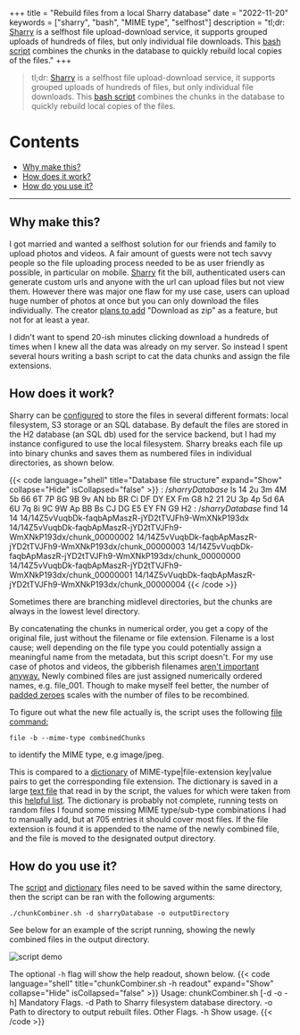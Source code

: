 +++
title = "Rebuild files from a local Sharry database"
date = "2022-11-20"
keywords = ["sharry", "bash", "MIME type", "selfhost"]
description = "tl;dr: [Sharry](https://github.com/eikek/sharry#readme) is a selfhost file upload-download service, it supports grouped uploads of hundreds of files, but only individual file downloads. This [bash script](https://github.com/mpdcampbell/sharry-chunk-combiner#readme) combines the chunks in the database to quickly rebuild local copies of the files." 
+++

> tl;dr: [Sharry](https://github.com/eikek/sharry#readme) is a selfhost file upload-download service, it supports grouped uploads of hundreds of files, but only individual file downloads. This [bash script](https://github.com/mpdcampbell/sharry-chunk-combiner#readme) combines the chunks in the database to quickly rebuild local copies of the files.

# Contents
- [Why make this?](#why-make-this)  
- [How does it work?](#how-does-it-work)  
- [How do you use it?](#how-do-you-use-it)  
---

## Why make this?
I got married and wanted a selfhost solution for our friends and family to upload photos and videos. A fair amount of guests were not tech savvy people so the file uploading process needed to be as user friendly as possible, in particular on mobile. [Sharry](https://github.com/eikek/sharry) fit the bill, authenticated users can generate custom urls and anyone with the url can upload files but not view them. However there was major one flaw for my use case, users can upload huge number of photos at once but you can only download the files individually. The creator [plans to add](https://github.com/eikek/sharry/issues/907) "Download as zip" as a feature, but not for at least a year.

I didn't want to spend 20-ish minutes clicking download a hundreds of times when I knew all the data was already on my server. So instead I spent several hours writing a bash script to cat the data chunks and assign the file extensions.

## How does it work?
Sharry can be [configured](https://eikek.github.io/sharry/doc/configure) to store the files in several different formats: local filesystem, S3 storage or an SQL database. By default the files are stored in the H2 database (an SQL db) used for the service backend, but I had my instance configured to use the local filesystem. Sharry breaks each file up into binary chunks and saves them as numbered files in individual directories, as shown below.  

{{< code language="shell" title="Database file structure" expand="Show" collapse="Hide" isCollapsed="false" >}}
$:~/sharryDatabase$ ls
14  2u  3m  4M  5b  66  6T  7P  8G  9B  9v  AN  bb  BR  Ci  DF  DY  EX  Fm  G8  h2
21  2U  3p  4p  5d  6A  6U  7q  8i  9C  9W  Ap  BB  Bs  CJ  DG  E5  EY  FN  G9  H2
$:~/sharryDatabase$ find 14
14
14/14Z5vVuqbDk-faqbApMaszR-jYD2tTVJFh9-WmXNkP193dx
14/14Z5vVuqbDk-faqbApMaszR-jYD2tTVJFh9-WmXNkP193dx/chunk_00000002
14/14Z5vVuqbDk-faqbApMaszR-jYD2tTVJFh9-WmXNkP193dx/chunk_00000003
14/14Z5vVuqbDk-faqbApMaszR-jYD2tTVJFh9-WmXNkP193dx/chunk_00000000
14/14Z5vVuqbDk-faqbApMaszR-jYD2tTVJFh9-WmXNkP193dx/chunk_00000001
14/14Z5vVuqbDk-faqbApMaszR-jYD2tTVJFh9-WmXNkP193dx/chunk_00000004
{{< /code >}}

Sometimes there are branching midlevel directories, but the chunks are always in the lowest level directory. 

By concatenating the chunks in numerical order, you get a copy of the original file, just without the filename or file extension. Filename is a lost cause; well depending on the file type you could potentially assign a meaningful name from the metadata, but this script doesn't. For my use case of photos and videos, the gibberish filenames [aren't important anyway.](https://xkcd.com/349/) Newly combined files are just assigned numerically ordered names, e.g. file_001. Though to make myself feel better, the number of [padded zeroes](https://github.com/mpdcampbell/sharry-chunk-combiner/blob/84588037c139b506210183a3e65e51ca068ba0d5/chunkCombiner.sh#L81) scales with the number of files to be recombined. 

To figure out what the new file actually is, the script uses the following [file command:](https://manpages.ubuntu.com/manpages/focal/en/man1/file.1.html)

```file -b --mime-type combinedChunks```  

 to identify the MIME type, e.g image/jpeg. 
 
 This is compared to a [dictionary](https://www.delftstack.com/howto/linux/bash-associative-array/) of MIME-type|file-extension key|value pairs to get the corresponding file extension. The dictionary is saved in a large [text file](https://github.com/mpdcampbell/sharry-chunk-combiner/blob/master/extByMimeType.txt) that read in by the script, the values for which were taken from this [helpful list](https://www.freeformatter.com/mime-types-list.html). The dictionary is probably not complete, running tests on random files I found some missing MIME type/sub-type combinations I had to manually add, but at 705 entries it should cover most files. If the file extension is found it is appended to the name of the newly combined file, and the file is moved to the designated output directory.

## How do you use it?
The [script](https://github.com/mpdcampbell/sharry-chunk-combiner/blob/master/chunkCombiner.sh) and [dictionary](https://github.com/mpdcampbell/sharry-chunk-combiner/blob/master/extByMimeType.txt) files need to be saved within the same directory, then the script can be ran with the following arguments:

```./chunkCombiner.sh -d sharryDatabase -o outputDirectory```

See below for an example of the script running, showing the newly combined files in the output directory.

![script demo](/img/posts/sharryFileRebuilder/scriptDemo.gif)

The optional ```-h``` flag will show the help readout, shown below.
{{< code language="shell" title="chunkCombiner.sh -h readout" expand="Show" collapse="Hide" isCollapsed="false" >}}
Usage: chunkCombiner.sh [-d -o -h]
  Mandatory Flags.
    -d    Path to Sharry filesystem database directory.
    -o    Path to directory to output rebuilt files.
  Other Flags.
    -h    Show usage.
{{< /code >}}
